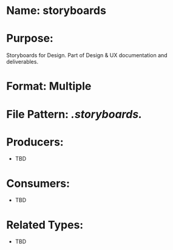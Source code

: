 # Name: storyboards

# Purpose:
Storyboards for Design. Part of Design & UX documentation and deliverables.

# Format: Multiple

# File Pattern: *.storyboards.*

# Producers:
- TBD

# Consumers:
- TBD

# Related Types:
- TBD
